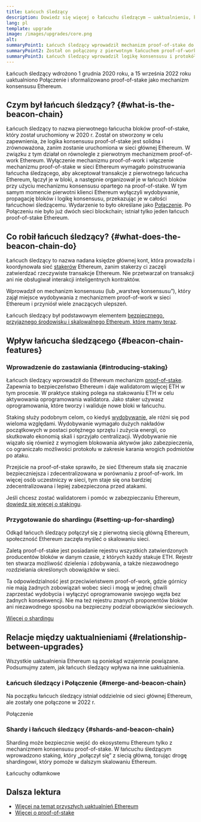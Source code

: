 ```yaml
---
title: Łańcuch śledzący
description: Dowiedz się więcej o łańcuchu śledzącym — uaktualnieniu, które wprowadziło mechanizm proof-of-stake w sieci Ethereum.
lang: pl
template: upgrade
image: /images/upgrades/core.png
alt: 
summaryPoint1: Łańcuch śledzący wprowadził mechanizm proof-of-stake do ekosystemu Ethereum.
summaryPoint2: Został on połączony z pierwotnym łańcuchem proof-of-work Ethereum we wrześniu 2022 roku.
summaryPoint3: Łańcuch śledzący wprowadził logikę konsensusu i protokół uzgadniania bloków, które obecnie zabezpieczają Ethereum.
---
```


<UpgradeStatus isShipped dateKey="page-upgrades:page-upgrades-beacon-date">
  Łańcuch śledzący wdrożono 1 grudnia 2020 roku, a 15 września 2022 roku uaktualniono Połączenie i sformalizowano proof-of-stake jako mechanizm konsensusu Ethereum.
</UpgradeStatus>

## Czym był łańcuch śledzący? {#what-is-the-beacon-chain}

Łańcuch śledzący to nazwa pierwotnego łańcucha bloków proof-of-stake, który został uruchomiony w 2020 r. Został on stworzony w celu zapewnienia, że logika konsensusu proof-of-stake jest solidna i zrównoważona, zanim zostanie uruchomiona w sieci głównej Ethereum. W związku z tym działał on równolegle z pierwotnym mechanizmem proof-of-work Ethereum. Wyłączenie mechanizmu proof-of-work i włączenie mechanizmu proof-of-stake w sieci Ethereum wymagało poinstruowania łańcucha śledzącego, aby akceptował transakcje z pierwotnego łańcucha Ethereum, łączył je w bloki, a następnie organizował je w łańcuch bloków przy użyciu mechanizmu konsensusu opartego na proof-of-stake. W tym samym momencie pierwotni klienci Ethereum wyłączyli wydobywanie, propagację bloków i logikę konsensusu, przekazując je w całości łańcuchowi śledzącemu. Wydarzenie to było określane jako [Połączenie](/roadmap/merge/). Po Połączeniu nie było już dwóch sieci blockchain; istniał tylko jeden łańcuch proof-of-stake Ethereum.

## Co robił łańcuch śledzący? {#what-does-the-beacon-chain-do}

Łańcuch śledzący to nazwa nadana księdze głównej kont, która prowadziła i koordynowała sieć [stakerów](/staking/) Ethereum, zanim stakerzy ci zaczęli zatwierdzać rzeczywiste transakcje Ethereum. Nie przetwarzał on transakcji ani nie obsługiwał interakcji inteligentnych kontraktów.

Wprowadził on mechanizm konsensusu (lub „warstwę konsensusu”), który zajął miejsce wydobywania z mechanizmem proof-of-work w sieci Ethereum i przyniósł wiele znaczących ulepszeń.

Łańcuch śledzący był podstawowym elementem [bezpiecznego, przyjaznego środowisku i skalowalnego Ethereum, które mamy teraz](/roadmap/vision/).

## Wpływ łańcucha śledzącego {#beacon-chain-features}

### Wprowadzenie do zastawiania {#introducing-staking}

Łańcuch śledzący wprowadził do Ethereum mechanizm [proof-of-stake](/developers/docs/consensus-mechanisms/pos/). Zapewnia to bezpieczeństwo Ethereum i daje walidatorom więcej ETH w tym procesie. W praktyce staking polega na stakowaniu ETH w celu aktywowania oprogramowania walidatora. Jako staker używasz oprogramowania, które tworzy i waliduje nowe bloki w łańcuchu.

Staking służy podobnym celom, co kiedyś [wydobywanie](/developers/docs/consensus-mechanisms/pow/mining/), ale różni się pod wieloma względami. Wydobywanie wymagało dużych nakładów początkowych w postaci potężnego sprzętu i zużycia energii, co skutkowało ekonomią skali i sprzyjało centralizacji. Wydobywanie nie wiązało się również z wymogiem blokowania aktywów jako zabezpieczenia, co ograniczało możliwości protokołu w zakresie karania wrogich podmiotów po ataku.

Przejście na proof-of-stake sprawiło, że sieć Ethereum stała się znacznie bezpieczniejsza i zdecentralizowana w porównaniu z proof-of-work. Im więcej osób uczestniczy w sieci, tym staje się ona bardziej zdecentralizowana i lepiej zabezpieczona przed atakami.

<InfoBanner emoji=":money_bag:">
  Jeśli chcesz zostać walidatorem i pomóc w zabezpieczaniu Ethereum, <a href="/staking/">dowiedz się więcej o stakingu</a>.
</InfoBanner>

### Przygotowanie do shardingu {#setting-up-for-sharding}

Odkąd łańcuch śledzący połączył się z pierwotną siecią główną Ethereum, społeczność Ethereum zaczęła myśleć o skalowaniu sieci.

Zaletą proof-of-stake jest posiadanie rejestru wszystkich zatwierdzonych producentów bloków w danym czasie, z których każdy stakuje ETH. Rejestr ten stwarza możliwość dzielenia i zdobywania, a także niezawodnego rozdzielania określonych obowiązków w sieci.

Ta odpowiedzialność jest przeciwieństwem proof-of-work, gdzie górnicy nie mają żadnych zobowiązań wobec sieci i mogą w jednej chwili zaprzestać wydobycia i wyłączyć oprogramowanie swojego węzła bez żadnych konsekwencji. Nie ma też rejestru znanych proponentów bloków ani niezawodnego sposobu na bezpieczny podział obowiązków sieciowych.

[Więcej o shardingu](/roadmap/danksharding/)

## Relacje między uaktualnieniami {#relationship-between-upgrades}

Wszystkie uaktualnienia Ethereum są poniekąd wzajemnie powiązane. Podsumujmy zatem, jak łańcuch śledzący wpływa na inne uaktualnienia.

### Łańcuch śledzący i Połączenie {#merge-and-beacon-chain}

Na początku łańcuch śledzący istniał oddzielnie od sieci głównej Ethereum, ale zostały one połączone w 2022 r.

<ButtonLink href="/roadmap/merge/">
  Połączenie
</ButtonLink>

### Shardy i łańcuch śledzący {#shards-and-beacon-chain}

Sharding może bezpiecznie wejść do ekosystemu Ethereum tylko z mechanizmem konsensusu proof-of-stake. W łańcuchu śledzącym wprowadzono staking, który „połączył się” z siecią główną, torując drogę shardingowi, który pomoże w dalszym skalowaniu Ethereum.

<ButtonLink href="/roadmap/danksharding/">
  Łańcuchy odłamkowe
</ButtonLink>

## Dalsza lektura

- [Więcej na temat przyszłych uaktualnień Ethereum](/roadmap/vision)
- [Więcej o proof-of-stake](/developers/docs/consensus-mechanisms/pos)

